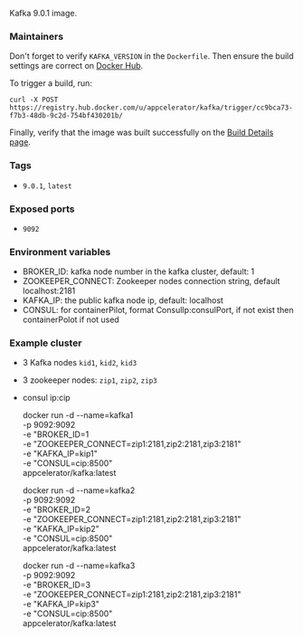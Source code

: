 Kafka 9.0.1 image.

### Maintainers

Don't forget to verify `KAFKA_VERSION` in the `Dockerfile`. Then ensure the build settings are correct on [Docker Hub](https://hub.docker.com/r/appcelerator/kafka/~/settings/automated-builds/).

To trigger a build, run:

    curl -X POST https://registry.hub.docker.com/u/appcelerator/kafka/trigger/cc9bca73-f7b3-48db-9c2d-754bf430201b/

Finally, verify that the image was built successfully on the [Build Details page](https://hub.docker.com/r/appcelerator/kafka/builds/).

### Tags

- `9.0.1`, `latest`

### Exposed ports

- `9092`

### Environment variables

  - BROKER_ID: kafka node number in the kafka cluster, default: 1
  - ZOOKEEPER_CONNECT: Zookeeper nodes connection string, default localhost:2181
  - KAFKA_IP: the public kafka node ip, default: localhost
  - CONSUL: for containerPilot, format ConsulIp:consulPort, if not exist then containerPolot if not used

### Example cluster

* 3 Kafka nodes `kid1`, `kid2`, `kid3`
* 3 zookeeper nodes: `zip1`, `zip2`, `zip3`
* consul ip:cip

  docker run -d --name=kafka1 \
      -p 9092:9092 \
      -e "BROKER_ID=1 \
      -e "ZOOKEEPER_CONNECT=zip1:2181,zip2:2181,zip3:2181" \
      -e "KAFKA_IP=kip1" \
      -e "CONSUL=cip:8500" \
      appcelerator/kafka:latest

  docker run -d --name=kafka2 \
    -p 9092:9092 \
    -e "BROKER_ID=2 \
    -e "ZOOKEEPER_CONNECT=zip1:2181,zip2:2181,zip3:2181" \
    -e "KAFKA_IP=kip2" \
    -e "CONSUL=cip:8500" \
    appcelerator/kafka:latest

  docker run -d --name=kafka3 \
    -p 9092:9092 \
    -e "BROKER_ID=3 \
    -e "ZOOKEEPER_CONNECT=zip1:2181,zip2:2181,zip3:2181" \
    -e "KAFKA_IP=kip3" \
    -e "CONSUL=cip:8500" \
    appcelerator/kafka:latest
